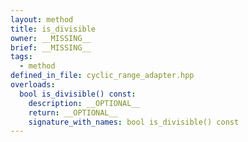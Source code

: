 ```yaml
---
layout: method
title: is_divisible
owner: __MISSING__
brief: __MISSING__
tags:
  - method
defined_in_file: cyclic_range_adapter.hpp
overloads:
  bool is_divisible() const:
    description: __OPTIONAL__
    return: __OPTIONAL__
    signature_with_names: bool is_divisible() const
---
```

